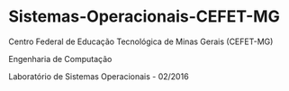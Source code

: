 # Sistemas-Operacionais-CEFET-MG
Centro Federal de Educação Tecnológica de Minas Gerais (CEFET-MG)

Engenharia de Computação

Laboratório de Sistemas Operacionais - 02/2016

